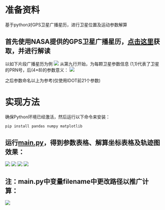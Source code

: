 # 准备资料
基于python对GPS卫星广播星历，进行卫星位置及运动参数解算

## 首先使用NASA提供的GPS卫星广播星历，[点击这里](https://urs.earthdata.nasa.gov/)获取，并进行解读


以如下片段广播星历为例
![](7bb222a2f8996ac77bd67f1907df44b.png)
从第九行开始，为每颗卫星参数信息
(1,1)代表了卫星的PRN号，后(4*8)的参数意义：
![](4b6b18000944f0b1553206169a84f0e.png)

之后参数命名以上为参考(仅使用IDOT前21个参数)
# 实现方法
确保Python环境已经激活，然后运行以下命令来安装：

```bash
pip install pandas numpy matplotlib
```
## 运行[main.py](main/main.py)，得到参数表格、解算坐标表格及轨迹图效果：
![](588901c82a92248df838642a87c11d5.png)
![](94fd25eedfdfd76d6bfaf5564f2494b.png)
![](Figure_3.png)
![](Figure_2.png)
##  注：main.py中变量filename中更改路径以推广计算：
![](f4d16f4ad61f5a287f265c99fbab53e.png)
